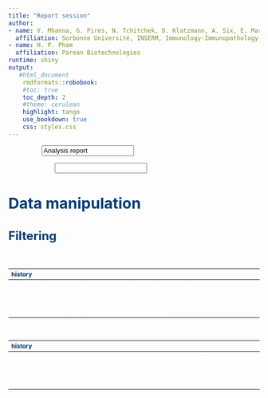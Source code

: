 ```yaml
---
title: "Report session"
author:
- name: V. Mhanna, G. Pires, N. Tchitchek, D. Klatzmann, A. Six, E. Mariotti-Ferrandiz
  affiliation: Sorbonne Université, INSERM, Immunology-Immunopathology-Immunotherapy (i3), Paris, France
- name: H. P. Pham
  affiliation: Parean Biotechnologies
runtime: shiny  
output: 
   #html_document
    rmdformats::robobook:
    #toc: true
    toc_depth: 2
    #theme: cerulean
    highlight: tango
    use_bookdown: true
    css: styles.css
---
```


<style type="text/css">
<!-- div#TOC li { -->
<!--     list-style:none; -->
<!--     background-image:none; -->
<!--     background-repeat:none; -->
<!--     background-position:0;  -->
<!-- } -->
 .book .book-body .page-inner  { 
    max-width: 1400px; 
 <!-- width: 120%;  -->
 } 
 .column-left {
  float: left;
  width: 49.7%;
}
.column-right{
 float: right;
  width: 49.7%;
}
.col2 {
    columns: 2 200px;         /* number of columns and width in pixels*/
    -webkit-columns: 2 200px; /* chrome, safari */
    -moz-columns: 2 200px;    /* firefox */
  }
h1 {
  color: #033c73;
   font-size: 30px;
}
h1.title {
  color: #033c73;
}
h2 {
  color: #033c73;
  font-size: 24px;
}
h3 {
   color: #033c73;
   font-size: 18px;
}
h4 {
   color: #022f5a;
}
h5 {
  color: #033c73;
}
h6 {
   color: #033c73;
}
body{ 
  font-size: 14px;
}
p.caption {
  font-size: 0.9em;
  font-style: italic;
  color: grey;
  margin-right: 10%;
  margin-left: 10%;  
  text-align: justify;
} 
#renderedReport p{
  color: white;
}

</style>




<!--html_preserve--><body style="color: white;">
<p style="color: white;">
<div class="form-group shiny-input-container">
<label class="control-label" id="title-label" for="title">Enter title</label>
<input id="title" type="text" class="form-control" value="Analysis report"/>
</div>
</p>
</body><!--/html_preserve-->


<!--html_preserve--><body style="color: white;">
<p style="color: white;">
<div class="form-group shiny-input-container">
<label class="control-label" id="authors-label" for="authors">Enter authors</label>
<input id="authors" type="text" class="form-control" value=""/>
</div>
</p>
</body><!--/html_preserve-->


# Data manipulation


## Filtering

















**Drop a sample**

<table class="table" style="font-size: 10px; width: auto !important; margin-left: auto; margin-right: auto;">
 <thead>
  <tr>
   <th style="text-align:left;color: #022f5a !important;font-size: 12px;"> history </th>
  </tr>
 </thead>
<tbody>
  <tr>
   <td style="text-align:left;"> data directory=/Users/vanessamhanna/Github/generate-AnalyzAIRR/extdata/MiAIRR </td>
  </tr>
  <tr>
   <td style="text-align:left;"> readAIRRSet; cores=2; fileFormat=MiAIRR; chain=TRA; ambiguous FALSE; unprod FALSE; filter.singletons TRUE; aa threshold=8; raretab FALSE </td>
  </tr>
  <tr>
   <td style="text-align:left;"> 113498 ntClone were filtered using filterCount: n= 1 and group= </td>
  </tr>
  <tr>
   <td style="text-align:left;"> sample tripod-30-815 was excluded from the RepSeqExperiment. </td>
  </tr>
</tbody>
</table>


**Extract shared sequences**

<table class="table" style="font-size: 10px; width: auto !important; margin-left: auto; margin-right: auto;">
 <thead>
  <tr>
   <th style="text-align:left;color: #022f5a !important;font-size: 12px;"> history </th>
  </tr>
 </thead>
<tbody>
  <tr>
   <td style="text-align:left;"> data directory=/Users/vanessamhanna/Github/generate-AnalyzAIRR/extdata/MiAIRR </td>
  </tr>
  <tr>
   <td style="text-align:left;"> readAIRRSet; cores=2; fileFormat=MiAIRR; chain=TRA; ambiguous FALSE; unprod FALSE; filter.singletons TRUE; aa threshold=8; raretab FALSE </td>
  </tr>
  <tr>
   <td style="text-align:left;"> 113498 ntClone were filtered using filterCount: n= 1 and group= </td>
  </tr>
  <tr>
   <td style="text-align:left;"> sample tripod-30-815 was excluded from the RepSeqExperiment. </td>
  </tr>
</tbody>
</table>














































<!-- ```{r show Detailed repertoire level statistics title, results='asis', echo=FALSE} -->
<!--if(input$countLevel != "" && !is.null(input$countScale)){cat("### Detailed repertoire level statistics")} -->
<!--``` -->

<!-- ```{r count features, echo=FALSE, warning=FALSE, message=FALSE, error=TRUE, fig.width=17, fig.height=6, fig.align='center'} -->
<!-- if(input$countLevel != "" && !is.null(input$countScale)){ -->
<!--    countfeatures <- countFeatures(x=dataFilt(), level = input$countLevel, scale = input$countScale, group = NULL) -->
<!--    knitr::kable(head(countfeatures)) %>% -->
<!--     kableExtra::kable_styling( -->
<!--                     full_width = FALSE, -->
<!--                     position = "center", -->
<!--                     font_size = 10) %>% -->
<!--     kableExtra::row_spec(0, color="#022f5a", font_size = 12)       -->
<!-- } -->

<!-- ``` -->

<!-- ```{r show count features text entry,echo = FALSE} -->
<!-- if(input$countLevel != "" && !is.null(input$countScale)){ -->
<!--   tags$body(style="color: white;", -->
<!--        p(style="color: white;", -->
<!--   textInput("countfeaturesText", "Enter text", value=""))) -->
<!-- } -->
<!-- ``` -->











<!-- ```{r rarefaction tab,  echo=FALSE, warning=FALSE, message=FALSE, error=TRUE, fig.width=17, fig.height=6, fig.align='center'} -->
<!-- if(!is.null(input$plotRare)){ -->
<!--    raretab <- rarefactionTab(x = dataFilt()) -->
<!--    knitr::kable(head(raretab)) %>% -->
<!--             kableExtra::kable_styling( -->
<!--                     full_width = FALSE, -->
<!--                     position = "center", -->
<!--                     font_size = 10) %>% -->
<!--             kableExtra::row_spec(0, color="#022f5a", font_size = 12) -->
<!-- } -->

<!-- ``` -->









<!-- ```{r div ind tab,  echo=FALSE, warning=FALSE, message=FALSE, error=TRUE, fig.width=17, fig.height=6, fig.align='center'} -->
<!-- if(input$divLevel != ""){ -->
<!--    divind <- diversityIndices(x=dataFilt(), level = input$divLevel) -->
<!--    knitr::kable(head(divind)) %>% -->
<!--             kableExtra::kable_styling( -->
<!--                     full_width = FALSE, -->
<!--                     position = "center", -->
<!--                     font_size = 10) %>% -->
<!--             kableExtra::row_spec(0, color="#022f5a", font_size = 12)  -->
<!-- } -->

<!-- ``` -->









<!-- ```{r renyi ind tab,  echo=FALSE, warning=FALSE, message=FALSE, error=TRUE, fig.width=17, fig.height=6, fig.align='center'} -->
<!-- if(input$renyiLevel != ""){ -->
<!--    renind <- renyiIndex(x=dataFilt(), level = input$renyiLevel) -->
<!--    knitr::kable(head(renind)) %>% -->
<!--             kableExtra::kable_styling( -->
<!--                     full_width = FALSE, -->
<!--                     position = "center", -->
<!--                     font_size = 10) %>% -->
<!--             kableExtra::row_spec(0, color="#022f5a", font_size = 12)  -->
<!-- } -->

<!-- ``` -->

















































































































































<!-- ```{r diffExpGroup, echo=FALSE, warning=FALSE, message=FALSE, error=TRUE, fig.width=17, fig.height=6, fig.align='center'} -->
<!-- if(!is.null(input$diffGroup) && !is.null(input$diffLevel)){ -->
<!--     diffexp <- diffExpGroup(x = dataFilt(), colGrp = input$diffGroup[[1]], level = input$diffLevel, group = input$diffGroup) -->
<!--     knitr::kable(head(diffexp)) %>% -->
<!--             kableExtra::kable_styling( -->
<!--                     full_width = FALSE, -->
<!--                     position = "center", -->
<!--                     font_size = 10) %>% -->
<!--             kableExtra::row_spec(0, color="#022f5a", font_size = 12)  -->
<!-- } -->

<!-- ``` -->









<!-- ```{r spectratyping comparison table, echo=FALSE, warning=FALSE, message=FALSE, error=TRUE, fig.width=17, fig.height=6, fig.align='center'} -->
<!-- if(!is.null(input$PertGroupSelected) && !is.null(input$CtrlGroup) && !is.null(input$pertDist) && !is.null(input$pertOrder) && input$doHm == 1){ -->
<!--     sampleinfo <- mData(dataFilt()) -->
<!--     ctrnames <- rownames(sampleinfo)[which(sampleinfo[, input$PertGroupSelected] %in% input$CtrlGroup)] -->
<!--     pertscore <- perturbationScore(x = dataFilt(), ctrl.names = ctrnames, distance = input$pertDist, p = 2) -->
<!--     knitr::kable(head(pertscore)) %>% -->
<!--             kableExtra::kable_styling( -->
<!--                     full_width = FALSE, -->
<!--                     position = "center", -->
<!--                     font_size = 10) %>% -->
<!--             kableExtra::row_spec(0, color="#022f5a", font_size = 12) -->
<!-- } -->

<!-- ``` -->


